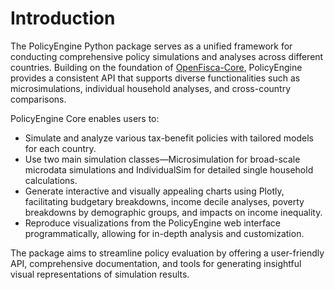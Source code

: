 # Introduction

The PolicyEngine Python package serves as a unified framework for conducting comprehensive policy simulations and analyses across different countries. Building on the foundation of [OpenFisca-Core](https://github.com/openfisca/openfisca-core), PolicyEngine provides a consistent API that supports diverse functionalities such as microsimulations, individual household analyses, and cross-country comparisons. 

PolicyEngine Core enables users to:

* Simulate and analyze various tax-benefit policies with tailored models for each country.
* Use two main simulation classes—Microsimulation for broad-scale microdata simulations and IndividualSim for detailed single household calculations.
* Generate interactive and visually appealing charts using Plotly, facilitating budgetary breakdowns, income decile analyses, poverty breakdowns by demographic groups, and impacts on income inequality.
* Reproduce visualizations from the PolicyEngine web interface programmatically, allowing for in-depth analysis and customization.

The package aims to streamline policy evaluation by offering a user-friendly API, comprehensive documentation, and tools for generating insightful visual representations of simulation results.
